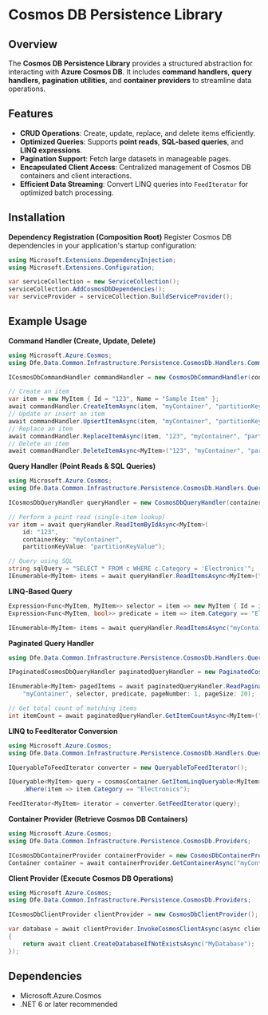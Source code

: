 # Cosmos DB Persistence Library

## Overview
The **Cosmos DB Persistence Library** provides a structured abstraction for interacting with **Azure Cosmos DB**. It includes **command handlers**, **query handlers**, **pagination utilities**, and **container providers** to streamline data operations.

## Features
- **CRUD Operations**: Create, update, replace, and delete items efficiently.
- **Optimized Queries**: Supports **point reads**, **SQL-based queries**, and **LINQ expressions**.
- **Pagination Support**: Fetch large datasets in manageable pages.
- **Encapsulated Client Access**: Centralized management of Cosmos DB containers and client interactions.
- **Efficient Data Streaming**: Convert LINQ queries into `FeedIterator` for optimized batch processing.

## Installation
**Dependency Registration (Composition Root)**
Register Cosmos DB dependencies in your application's startup configuration:
```csharp
using Microsoft.Extensions.DependencyInjection;
using Microsoft.Extensions.Configuration;

var serviceCollection = new ServiceCollection();
serviceCollection.AddCosmosDbDependencies();
var serviceProvider = serviceCollection.BuildServiceProvider();
```

## Example Usage
**Command Handler (Create, Update, Delete)**

```csharp
using Microsoft.Azure.Cosmos;
using Dfe.Data.Common.Infrastructure.Persistence.CosmosDb.Handlers.Command;

ICosmosDbCommandHandler commandHandler = new CosmosDbCommandHandler(containerProvider);

// Create an item
var item = new MyItem { Id = "123", Name = "Sample Item" };
await commandHandler.CreateItemAsync(item, "myContainer", "partitionKeyValue");
// Update or insert an item
await commandHandler.UpsertItemAsync(item, "myContainer", "partitionKeyValue");
// Replace an item
await commandHandler.ReplaceItemAsync(item, "123", "myContainer", "partitionKeyValue");
// Delete an item
await commandHandler.DeleteItemAsync<MyItem>("123", "myContainer", "partitionKeyValue");
```

**Query Handler (Point Reads & SQL Queries)**

```csharp
using Microsoft.Azure.Cosmos;
using Dfe.Data.Common.Infrastructure.Persistence.CosmosDb.Handlers.Query;

ICosmosDbQueryHandler queryHandler = new CosmosDbQueryHandler(containerProvider);

// Perform a point read (single-item lookup)
var item = await queryHandler.ReadItemByIdAsync<MyItem>(
    id: "123",
    containerKey: "myContainer",
    partitionKeyValue: "partitionKeyValue");

// Query using SQL
string sqlQuery = "SELECT * FROM c WHERE c.Category = 'Electronics'";
IEnumerable<MyItem> items = await queryHandler.ReadItemsAsync<MyItem>("myContainer", sqlQuery);
```

**LINQ-Based Query**

```csharp
Expression<Func<MyItem, MyItem>> selector = item => new MyItem { Id = item.Id, Name = item.Name };
Expression<Func<MyItem, bool>> predicate = item => item.Category == "Electronics";

IEnumerable<MyItem> items = await queryHandler.ReadItemsAsync("myContainer", selector, predicate);
```

**Paginated Query Handler**

```csharp
using Dfe.Data.Common.Infrastructure.Persistence.CosmosDb.Handlers.Query;

IPaginatedCosmosDbQueryHandler paginatedQueryHandler = new PaginatedCosmosDbQueryHandler(containerProvider);

IEnumerable<MyItem> pagedItems = await paginatedQueryHandler.ReadPaginatedItemsAsync(
    "myContainer", selector, predicate, pageNumber: 1, pageSize: 20);

// Get total count of matching items
int itemCount = await paginatedQueryHandler.GetItemCountAsync<MyItem>("myContainer", predicate);
```

**LINQ to FeedIterator Conversion**

```csharp
using Microsoft.Azure.Cosmos;
using Dfe.Data.Common.Infrastructure.Persistence.CosmosDb.Handlers.Query;

IQueryableToFeedIterator converter = new QueryableToFeedIterator();

IQueryable<MyItem> query = cosmosContainer.GetItemLinqQueryable<MyItem>()
    .Where(item => item.Category == "Electronics");

FeedIterator<MyItem> iterator = converter.GetFeedIterator(query);
```

**Container Provider (Retrieve Cosmos DB Containers)**

```csharp
using Microsoft.Azure.Cosmos;
using Dfe.Data.Common.Infrastructure.Persistence.CosmosDb.Providers;

ICosmosDbContainerProvider containerProvider = new CosmosDbContainerProvider();
Container container = await containerProvider.GetContainerAsync("myContainer");
```

**Client Provider (Execute Cosmos DB Operations)**

```csharp
using Microsoft.Azure.Cosmos;
using Dfe.Data.Common.Infrastructure.Persistence.CosmosDb.Providers;

ICosmosDbClientProvider clientProvider = new CosmosDbClientProvider();

var database = await clientProvider.InvokeCosmosClientAsync(async client =>
{
    return await client.CreateDatabaseIfNotExistsAsync("MyDatabase");
});
```

## Dependencies
- Microsoft.Azure.Cosmos
- .NET 6 or later recommended
